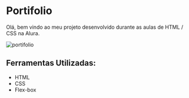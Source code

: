 # Portifolio

Olá, bem vindo ao meu projeto desenvolvido durante as aulas de HTML / CSS na Alura.

![portifolio](https://user-images.githubusercontent.com/83282287/221065986-aec3a5b2-119e-4f57-beed-98859fbdec77.png)

## Ferramentas Utilizadas:
* HTML
* CSS
* Flex-box
